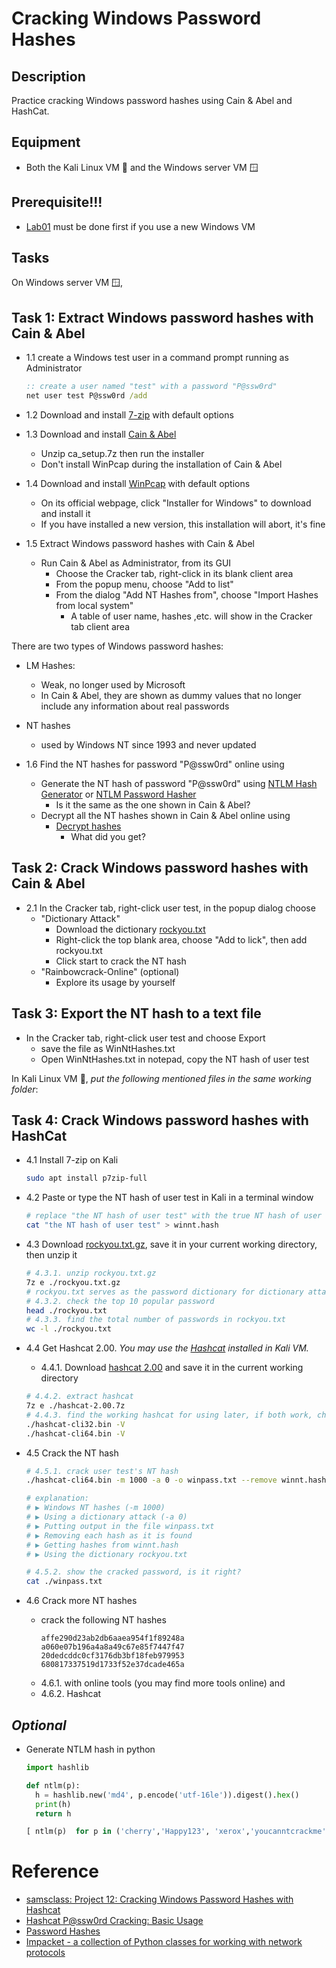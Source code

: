 # Cracking Windows Password Hashes


## Description
Practice cracking Windows password hashes using Cain & Abel and HashCat.

## Equipment
- Both the Kali Linux VM 🐧 and the Windows server VM 🪟

## Prerequisite!!!
- [Lab01](../lab01/README.md) must be done first if you use a new Windows VM


## Tasks
On Windows server VM 🪟, 

Task 1: Extract Windows password hashes with Cain & Abel
---
- 1.1 create a Windows test user in a command prompt running as Administrator
  ```cmd
  :: create a user named "test" with a password "P@ssw0rd"
  net user test P@ssw0rd /add
  ```

- 1.2 Download and install [7-zip](https://www.7-zip.org/) with default options

- 1.3 Download and install [Cain & Abel](../repo/ca_setup.7z)
  - Unzip ca_setup.7z then run the installer
  - Don't install WinPcap during the installation of Cain & Abel

- 1.4 Download and install [WinPcap](https://www.winpcap.org/install/) with default options
  - On its official webpage, click "Installer for Windows" to download and install it
  - If you have installed a new version, this installation will abort, it's fine

- 1.5 Extract Windows password hashes with Cain & Abel
  - Run Cain & Abel as Administrator, from its GUI
    - Choose  the Cracker tab, right-click in its blank client area
    - From the popup menu, choose "Add to list"
    - From the dialog "Add NT Hashes from", choose "Import Hashes from local system"
      - A table of user name, hashes ,etc. will show in the Cracker tab client area

There are two types of Windows password hashes: 
- LM Hashes: 
  - Weak, no longer used by Microsoft
  - In Cain & Abel, they are shown as dummy values that no longer include any information about real passwords
- NT hashes
  - used by Windows NT since 1993 and never updated

- 1.6 Find the NT hashes for password "P@ssw0rd" online using
  - Generate the NT hash of password "P@ssw0rd" using [NTLM Hash Generator](https://codebeautify.org/ntlm-hash-generator) or [NTLM Password Hasher](https://www.browserling.com/tools/ntlm-hash)
    - Is it the same as the one shown in Cain & Abel?
  - Decrypt all the NT hashes shown in Cain & Abel online using
    - [Decrypt hashes](https://hashes.com/en/decrypt/hash)
      - What did you get?


Task 2: Crack Windows password hashes with Cain & Abel
---
- 2.1 In the Cracker tab, right-click user test, in the popup dialog choose 
  - "Dictionary Attack"
    - Download the dictionary [rockyou.txt](https://github.com/brannondorsey/naive-hashcat/releases/download/data/rockyou.txt)
    - Right-click the top blank area, choose "Add to lick", then add rockyou.txt
    - Click start to crack the NT hash
  - "Rainbowcrack-Online" (optional)
    - Explore its usage by yourself


Task 3: Export the NT hash to a text file
---
- In the Cracker tab, right-click user test and choose Export
  - save the file as WinNtHashes.txt
  - Open WinNtHashes.txt in notepad, copy the NT hash of user test


In Kali Linux VM 🐧, *put the following mentioned files in the same working folder*:

Task 4: Crack Windows password hashes with HashCat
---
- 4.1 Install 7-zip on Kali
  ```bash
  sudo apt install p7zip-full
  ```
- 4.2 Paste or type the NT hash of user test in Kali in a terminal window
  ```bash
  # replace "the NT hash of user test" with the true NT hash of user test
  cat "the NT hash of user test" > winnt.hash
  ```

- 4.3 Download [rockyou.txt.gz](https://github.com/praetorian-inc/Hob0Rules/blob/master/wordlists/rockyou.txt.gz), save it in your current working directory, then unzip it
  ```bash
  # 4.3.1. unzip rockyou.txt.gz
  7z e ./rockyou.txt.gz
  # rockyou.txt serves as the password dictionary for dictionary attack
  # 4.3.2. check the top 10 popular password
  head ./rockyou.txt
  # 4.3.3. find the total number of passwords in rockyou.txt
  wc -l ./rockyou.txt
  ```

- 4.4 Get Hashcat 2.00. *You may use the [Hashcat](https://www.kali.org/tools/hashcat/) installed in Kali VM.*
  - 4.4.1. Download [hashcat 2.00](../repo/hashcat-2.00.7z) and save it in the current working directory
  ```bash
  # 4.4.2. extract hashcat
  7z e ./hashcat-2.00.7z
  # 4.4.3. find the working hashcat for using later, if both work, choose the 64bit, or you may try both
  ./hashcat-cli32.bin -V
  ./hashcat-cli64.bin -V
  ```

- 4.5 Crack the NT hash
  ```bash
  # 4.5.1. crack user test's NT hash
  ./hashcat-cli64.bin -m 1000 -a 0 -o winpass.txt --remove winnt.hash ./rockyou.txt

  # explanation:
  # ▶️ Windows NT hashes (-m 1000)
  # ▶️ Using a dictionary attack (-a 0)
  # ▶️ Putting output in the file winpass.txt
  # ▶️ Removing each hash as it is found
  # ▶️ Getting hashes from winnt.hash
  # ▶️ Using the dictionary rockyou.txt

  # 4.5.2. show the cracked password, is it right?
  cat ./winpass.txt
  ```

- 4.6 Crack more NT hashes
  - crack the following NT hashes 
    ```
    affe290d23ab2db6aaea954f1f89248a
    a060e07b196a4a8a49c67e85f7447f47
    20dedcddc0cf3176db3bf18feb979953
    680817337519d1733f52e37dcade465a
    ```
  - 4.6.1. with online tools (you may find more tools online) and 
  - 4.6.2. Hashcat

*Optional*
---
- Generate NTLM hash in python
  ```python
  import hashlib

  def ntlm(p):
    h = hashlib.new('md4', p.encode('utf-16le')).digest().hex()
    print(h)
    return h

  [ ntlm(p)  for p in ('cherry','Happy123', 'xerox','youcanntcrackme')]
  ```


# Reference
- [samsclass: Project 12: Cracking Windows Password Hashes with Hashcat](https://samsclass.info/123/proj14/123p12winhash.htm)
- [Hashcat P@ssw0rd Cracking: Basic Usage](https://in.security/2022/06/01/hashcat-pssw0rd-cracking-basic-usage/)
- [Password Hashes](https://cybercop-training.ch/?p=213)
- [Impacket - a collection of Python classes for working with network protocols](https://github.com/fortra/impacket)